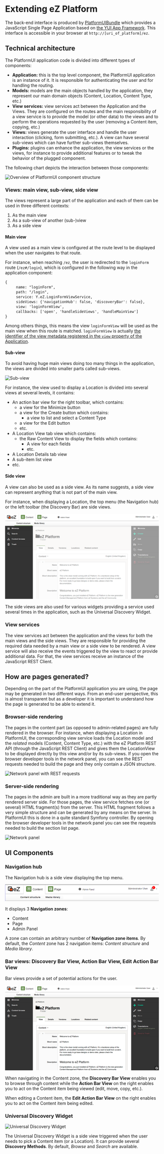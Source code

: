 # Extending eZ Platform

The back-end interface is produced by [PlatformUIBundle](https://github.com/ezsystems/PlatformUIBundle) which provides a JavaScript Single Page Application based on [the YUI App Framework](http://yuilibrary.com/yui/docs/app/). This interface is accessible in your browser at `http://[uri_of_platform]/ez`.

## Technical architecture

The PlatformUI application code is divided into different types of components:

- **Application:** this is the top level component, the PlatformUI application is an instance of it. It is responsible for authenticating the user and for handling the routing.
- **Models:** models are the main objects handled by the application, they represent our main domain objects (Content, Location, Content Type, etc.)
- **View services:** view services act between the Application and the Views. They are configured on the routes and the main responsibility of a view service is to provide the model (or other data) to the views and to perform the operations requested by the user (removing a Content item, copying, etc.)
- **Views:** views generate the user interface and handle the user interaction (clicking, form submitting, etc.). A view can have several sub-views which can have further sub-views themselves.
- **Plugins:** plugins can enhance the application, the view services or the views, for instance to provide additional features or to tweak the behavior of the plugged component.

The following chart depicts the interaction between those components:

![Overview of PlatformUI component structure](img/architecture_platformui.png)

### Views: main view, sub-view, side view

The views represent a large part of the application and each of them can be used in three different contexts:

1. As the main view
1. As a sub-view of another (sub-)view
1. As a side view

#### Main view

A view used as a main view is configured at the route level to be displayed when the user navigates to that route.

For instance, when reaching `/ez`, the user is redirected to the `loginForm` route (`/ez#/login`), which is configured in the following way in the application component:

```
{
     name: "loginForm",
     path: "/login",
     service: Y.eZ.LoginFormViewService,
     sideViews: {'navigationHub': false, 'discoveryBar': false},
     view: 'loginFormView',
     callbacks: ['open', 'handleSideViews', 'handleMainView']
}
```

Among others things, this means the view `loginFormView` will be used as the main view when this route is matched. `loginFormView` is actually [the identifier of the view metadata registered in the `view` property of the Application](http://yuilibrary.com/yui/docs/app/#declaring-views).

#### Sub-view

To avoid having huge main views doing too many things in the application, the views are divided into smaller parts called sub-views.

![Sub-view](img/sub_views.png)

For instance, the view used to display a Location is divided into several views at several levels, it contains:

- An action bar view for the right toolbar, which contains:
    - a view for the Minimize button
    - a view for the Create button which contains:
        - a view to list and select a Content Type
    - a view for the Edit button
    - etc.
- A Location View tab view which contains:
    - the Raw Content View to display the fields which contains:
        - A view for each fields
        - etc.
- A Location Details tab view
- A sub-item list view
- etc.

#### Side view

A view can also be used as a side view. As its name suggests, a side view can represent anything that is not part of the main view.

For instance, when displaying a Location, the top menu (the Navigation hub) or the left toolbar (the Discovery Bar) are side views.

![Location view](img/locationview.png)

The side views are also used for various widgets providing a service used several times in the application, such as the Universal Discovery Widget.

### View services

The view services act between the application and the views for both the main views and the side views. They are responsible for providing the required data needed by a main view or a side view to be rendered. A view service will also receive the events triggered by the view to react or provide additional data. For that, the view services receive an instance of the JavaScript REST Client.

## How are pages generated?

Depending on the part of the PlatformUI application you are using, the page may be generated in two different ways. From an end-user perspective, this is almost transparent but as a developer it is important to understand how the page is generated to be able to extend it.

### Browser-side rendering

The pages in the content part (as opposed to admin-related pages) are fully rendered in the browser. For instance, when displaying a Location in PlatformUI, the corresponding view service loads the Location model and the *related* models (Content, Content Type, etc.) with the eZ Platform REST API (through the JavaScript REST Client) and gives them the LocationView to be displayed directly by this view and/or by its sub-views. If you open the browser developer tools in the network panel, you can see the REST requests needed to build the page and they only contain a JSON structure.

![Network panel with REST requests](img/network_panel.png)

### Server-side rendering

The pages in the admin are built in a more traditional way as they are partly rendered server side. For those pages, the view service fetches one (or several) HTML fragment(s) from the server. This HTML fragment follows a very simple structure and can be generated by any means on the server. In PlatformUI this is done in a quite standard Symfony controller. By opening the browser developer tools in the network panel you can see the requests needed to build the section list page.

![Network panel](img/network_panel2.png)

## UI Components

### Navigation hub

The Navigation hub is a side view displaying the top menu.

![Navigation hub](img/nav_hub.png)

It displays 3 **Navigation zones**:

- Content
- Page
- Admin Panel

A zone can contain an arbitrary number of **Navigation zone items**. By default, the *Content* zone has 2 navigation items: *Content structure* and *Media library*.

### Bar views: Discovery Bar View, Action Bar View, Edit Action Bar View

Bar views provide a set of potential actions for the user.

![Location view](img/locationview2.png)

When navigating in the Content zone, the **Discovery Bar View** enables you to browse through content while the **Action Bar View** on the right enables you to act on the Content item being viewed (edit, move, copy, etc.).

When editing a Content item, the **Edit Action Bar View** on the right enables you to act on the Content item being edited.

### Universal Discovery Widget

![Universal Discovery Widget](img/udw.png)

The Universal Discovery Widget is a side view triggered when the user needs to pick a Content item (or a Location). It can provide several **Discovery Methods**. By default, *Browse* and *Search* are available.
